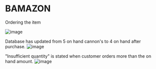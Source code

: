 # BAMAZON
Ordering the item

![image](https://user-images.githubusercontent.com/38058907/49058087-6ed8e580-f1d0-11e8-8e66-15361eab9b47.png)

Database has updated from 5 on hand cannon's to 4 on hand after purchase.
![image](https://user-images.githubusercontent.com/38058907/49058089-739d9980-f1d0-11e8-9766-0e572ee9a581.png)

"Insufficient quantity" is stated when customer orders more than the on hand amount.
![image](https://user-images.githubusercontent.com/38058907/49058094-78624d80-f1d0-11e8-8152-e77b717f636f.png)
